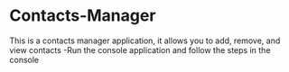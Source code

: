 # Contacts-Manager
This is a contacts manager application, it allows you to add, remove, and view contacts
-Run the console application and follow the steps in the console